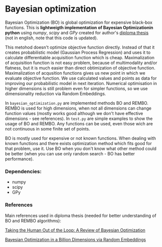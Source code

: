# Bayesian optimization 

Bayesian Optimization (BO) is global optimization for expensive black-box functions. This is **lightweigth implementation of Bayesian Optimizationin python** using *numpy*, *scipy* and *GPy* created for author's [diploma thesis]() (not in english, note that this code is updated). 

This metohod doesn't optimize objective function directly. Instead of that it creates probabilistic model (Gaussian Process Regression) and uses it to calculate differentiable acquisition function which is cheap. Maximalization of acquisition function is not easy problem, because of multimodality and/or flatness, but it is much easier than direct obtimization of objective function. Maximalization of acqusition functions gives us new point in which we evaluate objective function. We use calculated values and points as data for improving our probabilistic model in next iteration. Numerical optimisation in higher dimensions is still problem even for simpler functions, so we use dimensionality reduction via Random Embeddings.

In `bayesian_optimization.py` are implemented methods BO and REMBO. REMBO is used for high dimensions, when not all dimensions can change function values (mostly works good although we don't have effective dimensions - see references). 
In `test.py` are simple examples to show the usage of BO and REMBO. Any functions can be used, even those wich are not continuous in some finite set of points. 

BO is mostly used for expensive or not known functions. When dealing with known functions and there exists optimization method which fits good for that problem, use it. Use BO when you don't know what other method could be better (when you can use only random search - BO has better performance).

### Dependencies:

* numpy
* scipy
* GPy

### References
Main references used in diploma thesis (needed for better understanding of BO and REMBO algorithms):

[Taking the Human Out of the Loop: A Review of Bayesian Optimization](http://ieeexplore.ieee.org/document/7352306/references?part=1)

[Bayesian Optimization in a Billion Dimensions via Random Embeddings](https://arxiv.org/pdf/1301.1942.pdf)
